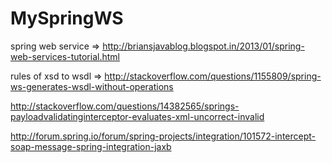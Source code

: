 MySpringWS
==========
spring web service => http://briansjavablog.blogspot.in/2013/01/spring-web-services-tutorial.html

rules of xsd to wsdl => http://stackoverflow.com/questions/1155809/spring-ws-generates-wsdl-without-operations

http://stackoverflow.com/questions/14382565/springs-payloadvalidatinginterceptor-evaluates-xml-uncorrect-invalid

http://forum.spring.io/forum/spring-projects/integration/101572-intercept-soap-message-spring-integration-jaxb

